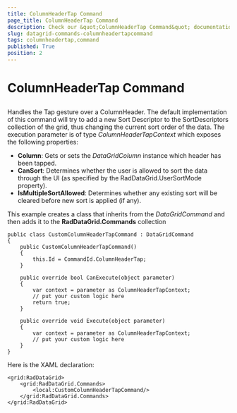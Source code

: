 ```yaml
---
title: ColumnHeaderTap Command
page_title: ColumnHeaderTap Command
description: Check our &quot;ColumnHeaderTap Command&quot; documentation article for RadDataGrid for UWP control.
slug: datagrid-commands-columnheadertapcommand
tags: columnheadertap,command
published: True
position: 2
---
```


# ColumnHeaderTap Command



## 

Handles the Tap gesture over a ColumnHeader.
The default implementation of this command will try to add a new Sort Descriptor to the SortDescriptors collection of the grid,
thus changing the current sort order of the data.
The execution parameter is of type *ColumnHeaderTapContext* which exposes the following properties:

* **Column**: Gets or sets the *DataGridColumn* instance which header has been tapped.
* **CanSort**: Determines whether the user is allowed to sort the data through the UI (as specified by the RadDataGrid.UserSortMode property).
* **IsMultipleSortAllowed**: Determines whether any existing sort will be cleared before new sort is applied (if any).

This example creates a class that inherits from the *DataGridCommand* and then adds it to the **RadDataGrid.Commands** collection

	public class CustomColumnHeaderTapCommand : DataGridCommand
	{
	    public CustomColumnHeaderTapCommand()
	    {
	        this.Id = CommandId.ColumnHeaderTap;
	    }
	
	    public override bool CanExecute(object parameter)
	    {
	        var context = parameter as ColumnHeaderTapContext;
	        // put your custom logic here
	        return true;
	    }
	
	    public override void Execute(object parameter)
	    {
	        var context = parameter as ColumnHeaderTapContext;
	        // put your custom logic here               
	    }
	}

Here is the XAML declaration:

	<grid:RadDataGrid>
	    <grid:RadDataGrid.Commands>
	        <local:CustomColumnHeaderTapCommand/>
	    </grid:RadDataGrid.Commands>
	</grid:RadDataGrid>